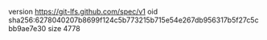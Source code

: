 version https://git-lfs.github.com/spec/v1
oid sha256:6278040207b8699f124c5b773215b715e54e267db956317b5f27c5cbb9ae7e30
size 4778
